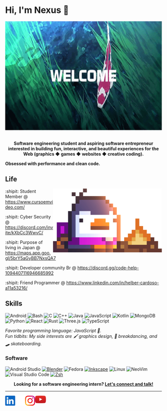 # Hi, I'm Nexus :wave:

<div align="center">
    <img src="welcome022.gif"   height="350" width="750">
<br><br>
</div>



<p align="center">
    <b>Software engineering student and aspiring software entrepreneur  
                    interested in building fun, interactive, and beautiful experiences  
                              for the Web (graphics ◆ games ◆ websites ◆ creative coding).

Obsessed with performance and clean code.
       
</b>
</p>


## Life

<img align="right" alt="Bred the penguin chillin' by the fire." width="350" src="img/Fire.gif" />


:shipit: Student Member @ https://www.cursoemvideo.com/


:shipit: Cyber Security @ https://discord.com/invite/kXbCc3WwvC/

:shipit: Purpose of living in Japan  @ https://maps.app.goo.gl/5brY5aGyBB7NxsQA7

:shipit: Developer community Br @ https://discord.gg/code-help-1094407116946685992

:shipit: Friend Programmer @ https://www.linkedin.com/in/helber-cardoso-a11a53216/




## Skills

![Android](https://img.shields.io/badge/Android-3DDC84?logo=android&logoColor=white&style=for-the-badge)
![Bash](https://img.shields.io/badge/Bash-4EAA25?logo=gnubash&logoColor=white&style=for-the-badge)
![C](https://img.shields.io/badge/C-A8B9CC?logo=c&logoColor=white&style=for-the-badge)
![C++](https://img.shields.io/badge/C++-00599C?logo=cplusplus&logoColor=white&style=for-the-badge)
![Java](https://img.shields.io/badge/Java-F8981D?logo=java&logoColor=white&style=for-the-badge)
![JavaScript](https://img.shields.io/badge/JavaScript-F7DF1E?logo=javascript&logoColor=black&style=for-the-badge)
![Kotlin](https://img.shields.io/badge/Kotlin-7F52FF?logo=kotlin&logoColor=white&style=for-the-badge)
![MongoDB](https://img.shields.io/badge/MongoDB-47A248?logo=mongodb&logoColor=white&style=for-the-badge)
![Python](https://img.shields.io/badge/Python-3776AB?logo=python&logoColor=white&style=for-the-badge)
![React](https://img.shields.io/badge/React-61DAFB?logo=react&logoColor=black&style=for-the-badge)
![Rust](https://img.shields.io/badge/Rust-000000?logo=rust&logoColor=white&style=for-the-badge)
![Three.js](https://img.shields.io/badge/Three.js-000000?logo=Three.js&logoColor=white&style=for-the-badge)
![TypeScript](https://img.shields.io/badge/TypeScript-3178C6?logo=typescript&logoColor=white&style=for-the-badge)

_Favorite programming language: JavaScript :crab:._  
_Fun tidbits: My side interests are :paintbrush: graphics design, :man_dancing:
breakdancing, and :skateboard: skateboarding._

### Software

![Android Studio](https://img.shields.io/badge/Android%20Studio-3DDC84?logo=androidstudio&logoColor=white&style=for-the-badge)
[![Blender](https://img.shields.io/badge/Blender-F5792A?logo=blender&logoColor=white&style=for-the-badge)](https://blender.org)
![Fedora](https://img.shields.io/badge/Fedora-51A2DA?logo=fedora&logoColor=white&style=for-the-badge)
[![Inkscape](https://img.shields.io/badge/Inkscape-000000?logo=inkscape&logoColor=white&style=for-the-badge)](https://inkscape.org)
![Linux](https://img.shields.io/badge/Linux-FCC624?logo=Linux&logoColor=black&style=for-the-badge)
![NeoVim](https://img.shields.io/badge/NeoVim-57A143?logo=neovim&logoColor=white&style=for-the-badge)
![Visual Studio Code](https://img.shields.io/badge/VSCode-007ACC?logo=visualstudiocode&logoColor=white&style=for-the-badge)
[![Zsh](https://img.shields.io/badge/Zsh-f15a24?style=for-the-badge)](https://ohmyz.sh)

<p align="center">
    <b>Looking for a software engineering intern?
        <a href="https://www.linkedin.com/in/marcos-vinicius-86706b262/">Let's connect and talk!</a>
    </b>
</p>

---

<!--<a href="https://novakcgx.me">
    <img height="32" align="left" alt="Website" src="img/icons/personal.png" />
</a>-->



<a href="https://www.linkedin.com/in/marcos-vinicius-86706b262/">
    <img height="32" align="left" alt="LinkedIn" src="img/icons/linkedin.png" />
</a>

<a href="https://twitter.com/UnoPedrin">
    <img height="32" align="left" alt="X" src="img/icons/x.png" />
</a>


 <a href = "https://www.youtube.com/@nexuszx_ofc">
      <img width="35" src="youtube.svg">
    </a>


<a href="https://www.instagram.com/nexuszx_ofc">
    <img height="32" align="left" alt="Instagram" src="img/icons/instagram.png" />
</a>



